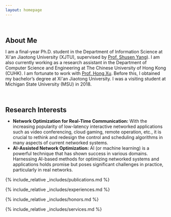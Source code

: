 ```yaml
---
layout: homepage
---
```


<h1 id="about-me"></h1>

<h2 style="margin: 60px 0px 10px;">About Me</h2>

I am a final-year Ph.D. student in the Department of Information Science at Xi'an Jiaotong University (XJTU), supervised by [Prof. Shusen Yang](https://gr.xjtu.edu.cn/en/web/shusenyang)). I am also currently working as a research assistant in the Department of Computer Science and Engineering at The Chinese University of Hong Kong (CUHK). I am fortunate to work with [Prof. Hong Xu](https://henryhxu.github.io). Before this, I obtained my bachelor’s degree at Xi'an Jiaotong University. I was a visiting student at Michigan State University (MSU) in 2018.


<h1 id="interests"></h1>

<h2 style="margin: 60px 0px 10px;">Research Interests</h2>

- **Network Optimization for Real-Time Communication:**
With the increasing popularity of low-latency interactive networked applications such as video conferencing, cloud gaming, remote operation, etc., it is crucial to rethink and redesign the control and scheduling algorithms in many aspects of current networked systems.
- **AI-Assisted Network Optimization:**
AI (or machine learning) is a powerful technique that has shown success in various domains. Harnessing AI-based methods for optimizing networked systems and applications holds promise but poses significant challenges in practice, particularly in real networks.

<!--## News -->

<!--{% include_relative _includes/news.md %} -->

{% include_relative _includes/publications.md %}

{% include_relative _includes/experiences.md %}

{% include_relative _includes/honors.md %}

{% include_relative _includes/services.md %}

